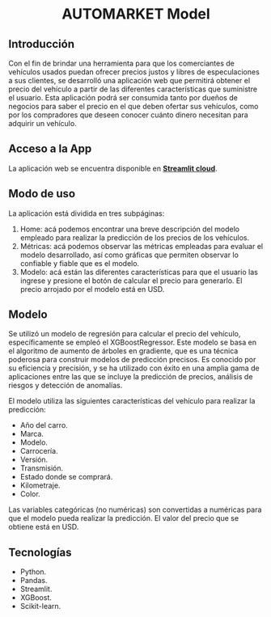 <h1 align="center"> AUTOMARKET Model </h1>

## Introducción

Con el fin de brindar una herramienta para que los comerciantes de vehículos usados puedan ofrecer precios justos y libres de especulaciones a sus clientes, se desarrolló una aplicación web que permitirá obtener el precio del vehículo a partir de las diferentes características que suministre el usuario. Esta aplicación podrá ser consumida tanto por dueños de negocios para saber el precio en el que deben ofertar sus vehículos, como por los compradores que deseen conocer cuánto dinero necesitan para adquirir un vehículo.

## Acceso a la App

La aplicación web se encuentra disponible en [**Streamlit cloud**](https://automarket-model.streamlit.app/).

## Modo de uso

La aplicación está dividida en tres subpáginas:

1.	Home: acá podemos encontrar una breve descripción del modelo empleado para realizar la predicción de los precios de los vehículos.
2.	Métricas: acá podemos observar las métricas empleadas para evaluar el modelo desarrollado, así como gráficas que permiten observar lo confiable y fiable que es el modelo.
3.	Modelo: acá están las diferentes características para que el usuario las ingrese y presione el botón de calcular el precio para generarlo. El precio arrojado por el modelo está en USD.

## Modelo

Se utilizó un modelo de regresión para calcular el precio del vehículo, específicamente se empleó el XGBoostRegressor. Este modelo se basa en el algoritmo de aumento de árboles en gradiente, que es una técnica poderosa para construir modelos de predicción precisos. Es conocido por su eficiencia y precisión, y se ha utilizado con éxito en una amplia gama de aplicaciones entre las que se incluye la predicción de precios, análisis de riesgos y detección de anomalías.

El modelo utiliza las siguientes características del vehículo para realizar la predicción:

-	Año del carro.
-	Marca.
-	Modelo.
-	Carrocería.
-	Versión.
-	Transmisión.
-	Estado donde se comprará.
-	Kilometraje.
-	Color.

Las variables categóricas (no numéricas) son convertidas a numéricas para que el modelo pueda realizar la predicción. El valor del precio que se obtiene está en USD.

## Tecnologías

-	Python.
-	Pandas.
-	Streamlit.
-	XGBoost.
-	Scikit-learn.
